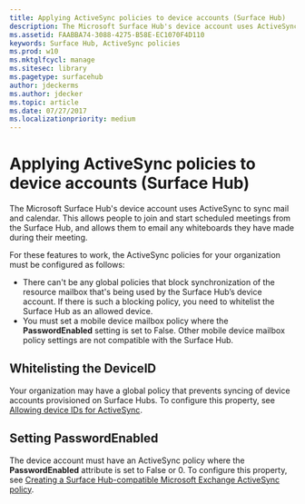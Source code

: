 ```yaml
---
title: Applying ActiveSync policies to device accounts (Surface Hub)
description: The Microsoft Surface Hub's device account uses ActiveSync to sync mail and calendar. This allows people to join and start scheduled meetings from the Surface Hub, and allows them to email any whiteboards they have made during their meeting.
ms.assetid: FAABBA74-3088-4275-B58E-EC1070F4D110
keywords: Surface Hub, ActiveSync policies
ms.prod: w10
ms.mktglfcycl: manage
ms.sitesec: library
ms.pagetype: surfacehub
author: jdeckerms
ms.author: jdecker
ms.topic: article
ms.date: 07/27/2017
ms.localizationpriority: medium
---
```


# Applying ActiveSync policies to device accounts (Surface Hub)


The Microsoft Surface Hub's device account uses ActiveSync to sync mail and calendar. This allows people to join and start scheduled meetings from the Surface Hub, and allows them to email any whiteboards they have made during their meeting.

For these features to work, the ActiveSync policies for your organization must be configured as follows:

-   There can't be any global policies that block synchronization of the resource mailbox that's being used by the Surface Hub’s device account. If there is such a blocking policy, you need to whitelist the Surface Hub as an allowed device.
-   You must set a mobile device mailbox policy where the **PasswordEnabled** setting is set to False. Other mobile device mailbox policy settings are not compatible with the Surface Hub.

## Whitelisting the DeviceID


Your organization may have a global policy that prevents syncing of device accounts provisioned on Surface Hubs. To configure this property, see [Allowing device IDs for ActiveSync](appendix-a-powershell-scripts-for-surface-hub.md#whitelisting-device-ids-cmdlet).

## Setting PasswordEnabled


The device account must have an ActiveSync policy where the **PasswordEnabled** attribute is set to False or 0. To configure this property, see [Creating a Surface Hub-compatible Microsoft Exchange ActiveSync policy](appendix-a-powershell-scripts-for-surface-hub.md#create-compatible-as-policy).

 

 






